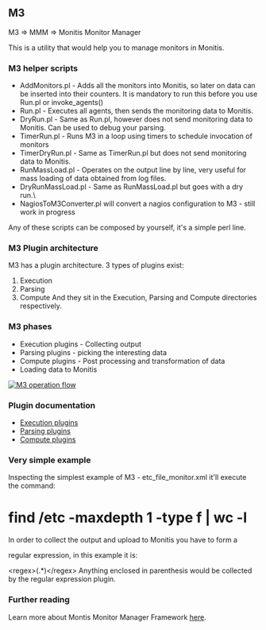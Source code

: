 ## M3

M3 => MMM => Monitis Monitor Manager

This is a utility that would help you to manage monitors in Monitis.

### M3 helper scripts

 * AddMonitors.pl - Adds all the monitors into Monitis, so later on data can be
	inserted into their counters. It is mandatory to run this before you use Run.pl
	or invoke_agents()
 * Run.pl - Executes all agents, then sends the monitoring data to Monitis.
 * DryRun.pl - Same as Run.pl, however does not send monitoring data to Monitis.
	Can be used to debug your parsing.
 * TimerRun.pl - Runs M3 in a loop using timers to schedule invocation of monitors
 * TimerDryRun.pl - Same as TimerRun.pl but does not send monitoring data to Monitis.
 * RunMassLoad.pl - Operates on the output line by line, very useful for mass
    loading of data obtained from log files.
 * DryRunMassLoad.pl - Same as RunMassLoad.pl but goes with a dry run.\
 * NagiosToM3Converter.pl will convert a nagios configuration to M3 - still work in progress

Any of these scripts can be composed by yourself, it's a simple perl line.
### M3 Plugin architecture

M3 has a plugin architecture. 3 types of plugins exist:
 1. Execution
 2. Parsing
 3. Compute
And they sit in the Execution, Parsing and Compute directories respectively.

### M3 phases

 * Execution plugins - Collecting output
 * Parsing plugins - picking the interesting data
 * Compute plugins - Post processing and transformation of data
 * Loading data to Monitis

<a href="http://blog.monitis.com/wp-content/uploads/2012/02/M3Flow.png"><img src="http://blog.monitis.com/wp-content/uploads/2012/02/M3Flow.png" title="M3 operation flow" /></a>

### Plugin documentation

 * <a href="https://github.com/monitisexchange/Monitis-Linux-Scripts/blob/master/M3/Execution/README.md">Execution plugins</a>
 * <a href="https://github.com/monitisexchange/Monitis-Linux-Scripts/blob/master/M3/Parsing/README.md">Parsing plugins</a>
 * <a href="https://github.com/monitisexchange/Monitis-Linux-Scripts/blob/master/M3/Compute/README.md">Compute plugins</a>

### Very simple example

Inspecting the simplest example of M3 - etc&#95;file&#95;monitor.xml it'll
execute the command:

 # find /etc -maxdepth 1 -type f | wc -l

In order to collect the output and upload to Monitis you have to form a

regular expression, in this example it is:

&lt;regex&gt;(.*)&lt;/regex&gt;
Anything enclosed in parenthesis would be collected by the regular expression
plugin.

### Further reading
Learn more about Montis Monitor Manager Framework <a href="http://blog.monitis.com/index.php/tag/m3/">here</a>.
